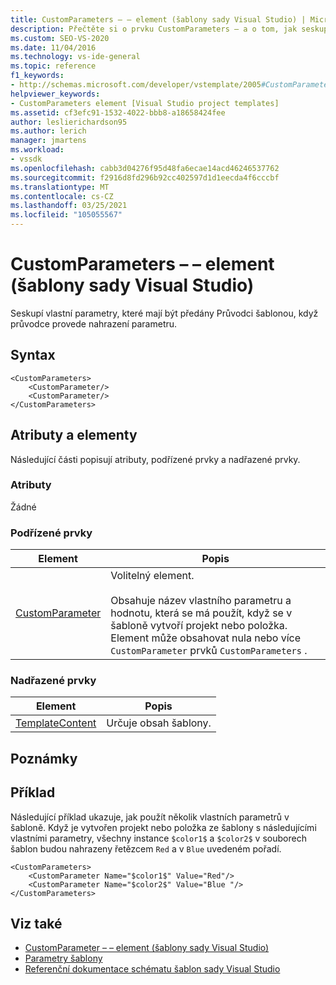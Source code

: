 ```yaml
---
title: CustomParameters – – element (šablony sady Visual Studio) | Microsoft Docs
description: Přečtěte si o prvku CustomParameters – a o tom, jak seskupuje vlastní parametry, které mají být předány Průvodci šablonou, když průvodce provede nahrazení parametru.
ms.custom: SEO-VS-2020
ms.date: 11/04/2016
ms.technology: vs-ide-general
ms.topic: reference
f1_keywords:
- http://schemas.microsoft.com/developer/vstemplate/2005#CustomParameters
helpviewer_keywords:
- CustomParameters element [Visual Studio project templates]
ms.assetid: cf3efc91-1532-4022-bbb8-a18658424fee
author: leslierichardson95
ms.author: lerich
manager: jmartens
ms.workload:
- vssdk
ms.openlocfilehash: cabb3d04276f95d48fa6ecae14acd46246537762
ms.sourcegitcommit: f2916d8fd296b92cc402597d1d1eecda4f6cccbf
ms.translationtype: MT
ms.contentlocale: cs-CZ
ms.lasthandoff: 03/25/2021
ms.locfileid: "105055567"
---
```

# <a name="customparameters-element-visual-studio-templates"></a>CustomParameters – – element (šablony sady Visual Studio)
Seskupí vlastní parametry, které mají být předány Průvodci šablonou, když průvodce provede nahrazení parametru.

## <a name="syntax"></a>Syntax

```
<CustomParameters>
    <CustomParameter/>
    <CustomParameter/>
</CustomParameters>
```

## <a name="attributes-and-elements"></a>Atributy a elementy
 Následující části popisují atributy, podřízené prvky a nadřazené prvky.

### <a name="attributes"></a>Atributy
 Žádné

### <a name="child-elements"></a>Podřízené prvky

|Element|Popis|
|-------------|-----------------|
|[CustomParameter](../extensibility/customparameter-element-visual-studio-templates.md)|Volitelný element.<br /><br /> Obsahuje název vlastního parametru a hodnotu, která se má použít, když se v šabloně vytvoří projekt nebo položka. Element může obsahovat nula nebo více `CustomParameter` prvků `CustomParameters` .|

### <a name="parent-elements"></a>Nadřazené prvky

|Element|Popis|
|-------------|-----------------|
|[TemplateContent](../extensibility/templatecontent-element-visual-studio-templates.md)|Určuje obsah šablony.|

## <a name="remarks"></a>Poznámky

## <a name="example"></a>Příklad
 Následující příklad ukazuje, jak použít několik vlastních parametrů v šabloně. Když je vytvořen projekt nebo položka ze šablony s následujícími vlastními parametry, všechny instance `$color1$` a `$color2$` v souborech šablon budou nahrazeny řetězcem `Red` a v `Blue` uvedeném pořadí.

```
<CustomParameters>
    <CustomParameter Name="$color1$" Value="Red"/>
    <CustomParameter Name="$color2$" Value="Blue "/>
</CustomParameters>
```

## <a name="see-also"></a>Viz také
- [CustomParameter – – element (šablony sady Visual Studio)](../extensibility/customparameter-element-visual-studio-templates.md)
- [Parametry šablony](../ide/template-parameters.md)
- [Referenční dokumentace schématu šablon sady Visual Studio](../extensibility/visual-studio-template-schema-reference.md)
